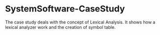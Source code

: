 # SystemSoftware-CaseStudy
The case study deals with the concept of Lexical Analysis.
It shows how a lexical analyzer work and the creation of symbol table.
